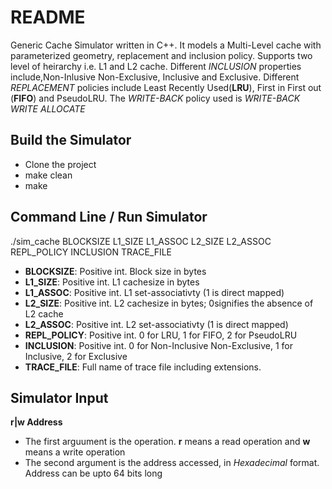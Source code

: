 # README
Generic Cache Simulator written in C++. It models a Multi-Level cache with parameterized geometry, replacement and inclusion policy. Supports two level of heirarchy i.e. L1 and L2 cache. Different _INCLUSION_ properties include,Non-Inlusive Non-Exclusive, Inclusive and Exclusive. Different _REPLACEMENT_ policies include Least Recently Used(__LRU__), First in First out (__FIFO__) and PseudoLRU. The _WRITE-BACK_ policy used is _WRITE-BACK WRITE ALLOCATE_

## Build the Simulator
- Clone the project
- make clean
- make

## Command Line / Run Simulator
./sim_cache BLOCKSIZE L1_SIZE L1_ASSOC L2_SIZE L2_ASSOC REPL_POLICY INCLUSION TRACE_FILE
- __BLOCKSIZE__: Positive int. Block size in bytes
- __L1_SIZE__: Positive int. L1 cachesize in bytes
- __L1_ASSOC__: Positive int. L1 set-associativty (1 is direct mapped)
- __L2_SIZE__: Positive int. L2 cachesize in bytes; 0signifies the absence of L2 cache
- __L2_ASSOC__: Positive int. L2 set-associativty (1 is direct mapped)
- __REPL_POLICY__: Positive int. 0 for LRU, 1 for FIFO, 2 for PseudoLRU
- __INCLUSION__: Positive int. 0 for Non-Inclusive Non-Exclusive, 1 for Inclusive, 2 for Exclusive
- __TRACE_FILE__: Full name of trace file including extensions.

## Simulator Input
**r|w Address**
- The first arguument is the operation. __r__ means a read operation and __w__ means a write operation
- The second argument is the address accessed, in _Hexadecimal_ format. Address can be upto 64 bits long
